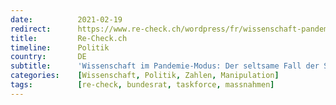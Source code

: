 ```yaml
---
date:          2021-02-19
redirect:      https://www.re-check.ch/wordpress/fr/wissenschaft-pandemie-task-force/
title:         Re-Check.ch
timeline:      Politik
country:       DE
subtitle:      'Wissenschaft im Pandemie-Modus: Der seltsame Fall der Swiss National COVID-19 Science Task Force'
categories:    [Wissenschaft, Politik, Zahlen, Manipulation]
tags:          [re-check, bundesrat, taskforce, massnahmen]
---
```

